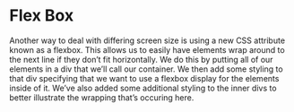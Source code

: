 # Flex Box

Another way to deal with differing screen size is using a new CSS attribute known as a flexbox. This allows us to easily have elements wrap around to the next line if they don’t fit horizontally. We do this by putting all of our elements in a div that we’ll call our container. We then add some styling to that div specifying that we want to use a flexbox display for the elements inside of it. We’ve also added some additional styling to the inner divs to better illustrate the wrapping that’s occuring here.